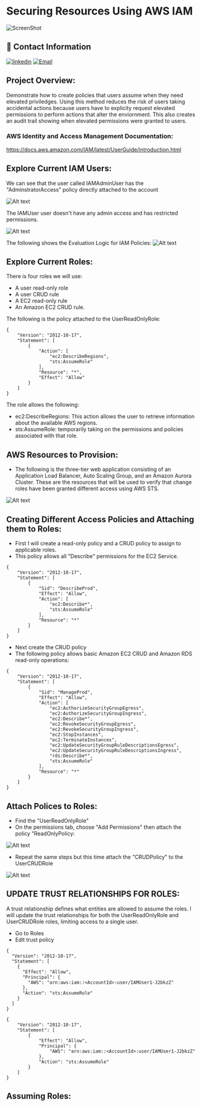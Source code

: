 # Securing Resources Using AWS IAM

![ScreenShot](https://github.com/NavarroAlexKU/Securing-Resources-Using-AWS-IAM/blob/main/AWS%20Workflow.png?raw=true)

## 🔗 Contact Information
[![linkedin](https://img.shields.io/badge/linkedin-0A66C2?style=for-the-badge&logo=linkedin&logoColor=white)](https://www.linkedin.com/in/alexnavarro2/)
[![Email](https://img.shields.io/badge/Gmail-D14836?style=for-the-badge&logo=gmail&logoColor=white)](https://mail.google.com/mail/u/0/#inbox?compose=GTvVlcSBpRjxKKJtxTLNxwpsKvpfbRSRnRLcTQRMZLcKCNfrJjXfcNNKPmstkbHJpzHGNZnHvhCph)

## Project Overview:
Demonstrate how to create policies that users assume when they need elevated priviledges. Using this method reduces the risk of users taking accidental actions because users have to explicity request elevated permissions to perform actions that alter the enviornment. This also creates an audit trail showing when elevated permissions were granted to users.

### AWS Identity and Access Management Documentation:
https://docs.aws.amazon.com/IAM/latest/UserGuide/introduction.html

## Explore Current IAM Users:
We can see that the user called IAMAdminUser has the "AdminstratorAccess" policy directly attached to the account

![Alt text](image.png)

The IAMUser user doesn't have any admin access and has restricted permissions.

![Alt text](image-1.png)

The following shows the Evaluation Logic for IAM Policies:
![Alt text](image-2.png)

## Explore Current Roles:
There is four roles we will use:
* A user read-only role
* A user CRUD rule
* A EC2 read-only rule
* An Amazon EC2 CRUD rule.

The following is the policy attached to the UserReadOnlyRole:
```
{
    "Version": "2012-10-17",
    "Statement": [
        {
            "Action": [
                "ec2:DescribeRegions",
                "sts:AssumeRole"
            ],
            "Resource": "*",
            "Effect": "Allow"
        }
    ]
}
```
The role allows the following:
* ec2:DescribeRegions: This action allows the user to retrieve information about the available AWS regions.
* sts:AssumeRole: temporarily taking on the permissions and policies associated with that role. 

## AWS Resources to Provision:
* The following is the three-tier web application consisting of an Application Load Balancer, Auto Scaling Group, and an Amazon Aurora Cluster. These are the resources that will be used to verify that change roles have been granted different access using AWS STS.

![Alt text](image-3.png)

## Creating Different Access Policies and Attaching them to Roles:
* First I will create a read-only policy and a CRUD policy to assign to applicable roles.
* This policy allows all "Describe" permissions for the EC2 Service.
```
{
    "Version": "2012-10-17",
    "Statement": [
        {
            "Sid": "DescribeProd",
            "Effect": "Allow",
            "Action": [
                "ec2:Describe*",
                "sts:AssumeRole"
            ],
            "Resource": "*"
        }
    ]
}
```
* Next create the CRUD policy
* The following policy allows basic Amazon EC2 CRUD and Amazon RDS read-only operations:
```
{
    "Version": "2012-10-17",
    "Statement": [
        {
            "Sid": "ManageProd",
            "Effect": "Allow",
            "Action": [
                "ec2:AuthorizeSecurityGroupEgress",
                "ec2:AuthorizeSecurityGroupIngress",
                "ec2:Describe*",
                "ec2:RevokeSecurityGroupEgress",
                "ec2:RevokeSecurityGroupIngress",
                "ec2:StopInstances",
                "ec2:TerminateInstances",
                "ec2:UpdateSecurityGroupRuleDescriptionsEgress",
                "ec2:UpdateSecurityGroupRuleDescriptionsIngress",
                "rds:Describe*",
                "sts:AssumeRole"
            ],
            "Resource": "*"
        }
    ]
}
```

## Attach Polices to Roles:
* Find the "UserReadOnlyRole"
* On the permissions tab, choose "Add Permissions" then attach the policy "ReadOnlyPolicy: 

![Alt text](image-4.png)

* Repeat the same steps but this time attach the "CRUDPolicy" to the UserCRUDRole

![Alt text](image-5.png)

## UPDATE TRUST RELATIONSHIPS FOR ROLES:
A trust relationship defines what entities are allowed to assume the roles. I will update the trust relationships for both the UserReadOnlyRole and UserCRUDRole roles, limiting access to a single user.

* Go to Roles
* Edit trust policy
```
{
  "Version": "2012-10-17",
  "Statement": [
    {
      "Effect": "Allow",
      "Principal": {
        "AWS": "arn:aws:iam::<AccountId>:user/IAMUser1-J2bkzZ"
      },
      "Action": "sts:AssumeRole"
    }
  ]
}
```

```
{
    "Version": "2012-10-17",
    "Statement": [
        {
            "Effect": "Allow",
            "Principal": {
                "AWS": "arn:aws:iam::<AccountId>:user/IAMUser1-J2bkzZ"
            },
            "Action": "sts:AssumeRole"
        }
    ]
}
```

## Assuming Roles:


